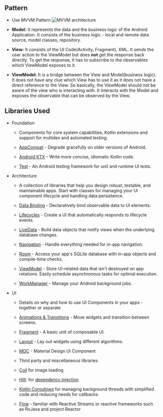 ## Pattern
 - Use MVVM Pattern
 ![MVVM architecture](https://s3.ap-south-1.amazonaws.com/mindorks-server-uploads/mvvm.png)

 - **Model:** It represents the data and the business logic of the Android Application. It consists of the business logic - local and remote data source, model classes, repository.
 - **View:** It consists of the UI Code(Activity, Fragment), XML. It sends the user action to the ViewModel but does **not** get the response back directly. To get the response, it has to subscribe to the observables which ViewModel exposes to it.
 - **ViewModel:** It is a bridge between the View and Model(business logic). It does not have any clue which View has to use it as it does not have a direct reference to the View. So basically, the ViewModel should not be aware of the view who is interacting with. It interacts with the Model and exposes the observable that can be observed by the View.

## Libraries Used

- Foundation

  - Components for core system capabilities, Kotlin extensions and support for multidex and automated testing.

  - [AppCompat](https://developer.android.com/topic/libraries/support-library/packages#v7-appcompat) - Degrade gracefully on older versions of Android.
  - [Android KTX](https://developer.android.com/kotlin/ktx) - Write more concise, idiomatic Kotlin code.
  - [Test](https://developer.android.com/training/testing/) - An Android testing framework for unit and runtime UI tests.

- Architecture

  - A collection of libraries that help you design robust, testable, and maintainable apps. Start with classes for managing your UI component lifecycle and handling data persistence.

  - [Data Binding](https://developer.android.com/topic/libraries/data-binding/) - Declaratively bind observable data to UI elements.
  - [Lifecycles](https://developer.android.com/topic/libraries/architecture/lifecycle) - Create a UI that automatically responds to lifecycle events.
  - [LiveData](https://developer.android.com/topic/libraries/architecture/livedata) - Build data objects that notify views when the underlying database changes.
  - [Navigation](https://developer.android.com/topic/libraries/architecture/navigation/) - Handle everything needed for in-app navigation.
  - [Room](https://developer.android.com/topic/libraries/architecture/room) - Access your app's SQLite database with in-app objects and compile-time checks.
  - [ViewModel](https://developer.android.com/topic/libraries/architecture/viewmodel) - Store UI-related data that isn't destroyed on app rotations. Easily schedule asynchronous tasks for optimal execution.
  - [WorkManager](https://developer.android.com/topic/libraries/architecture/workmanager) - Manage your Android background jobs.

- UI

  - Details on why and how to use UI Components in your apps - together or separate

  - [Animations & Transitions](https://developer.android.com/training/animation/) - Move widgets and transition between screens.
  - [Fragment](https://developer.android.com/guide/components/fragments) - A basic unit of composable UI.
  - [Layout](https://developer.android.com/guide/topics/ui/declaring-layout) - Lay out widgets using different algorithms.
  - [MDC](https://www.material.io/develop/android/components) - Material Design UI Component

  - Third party and miscellaneous libraries

  - [Coil](https://github.com/coil-kt/coil) for image loading
  - [Hilt](https://developer.android.com/training/dependency-injection/hilt-android): for [dependency injection](https://developer.android.com/training/dependency-injection)
  - [Kotlin Coroutines](https://kotlinlang.org/docs/reference/coroutines-overview.html) for managing background threads with simplified code and reducing needs for callbacks
  - [Flow](https://kotlinlang.org/docs/flow.html) - familiar with Reactive Streams or reactive frameworks such as RxJava and project Reactor

